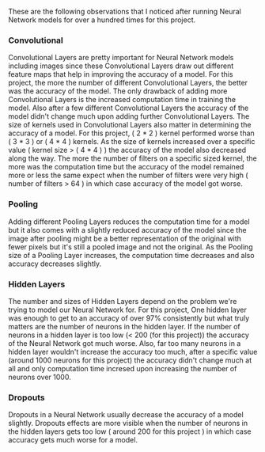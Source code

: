 These are the following observations that I noticed after running Neural Network models for over a hundred times for this project.

### Convolutional

Convolutional Layers are pretty important for Neural Network models including images since these Convolutional Layers draw out different feature maps that help in improving the accuracy of a model. For this project, the more the number of different Convolutional Layers, the better was the accuracy of the model. The only drawback of adding more Convolutional Layers is the increased computation time in training the model. Also after a few different Convolutional Layers the accuracy of the model didn't change much upon adding further Convolutional Layers. The size of kernels used in Convolutional Layers also matter in determining the accuracy of a model. For this project, ( 2 * 2 ) kernel performed worse than ( 3 * 3 ) or ( 4 * 4 ) kernels. As the size of kernels increased over a specific value ( kernel size > ( 4 * 4 ) ) the accuracy of the model also decreased along the way. The more the number of filters on a specific sized kernel, the more was the computation time but the accuracy of the model remained more or less the same expect when the number of filters were very high ( number of filters > 64 ) in which case accuracy of the model got worse.

### Pooling

Adding different Pooling Layers reduces the computation time for a model but it also comes with a slightly reduced accuracy of the model since the image after pooling might be a better representation of the original with fewer pixels but it's still a pooled image and not the original. As the Pooling size of a Pooling Layer increases, the computation time decreases and also accuracy decreases slightly.

### Hidden Layers

The number and sizes of Hidden Layers depend on the problem we're trying to model our Neural Network for. For this project, One hidden layer was enough to get to an accuracy of over 97% consistently but what truly matters are the number of neurons in the hidden layer. If the number of neurons in a hidden layer is too low (< 200 (for this project)) the accuracy of the Neural Network got much worse. Also, far too many neurons in a hidden layer wouldn't increase the accuracy too much, after a specific value (around 1000 neurons for this project) the accuracy didn't change much at all and only computation time incresed upon increasing the number of neurons over 1000.

### Dropouts

Dropouts in a Neural Network usually decrease the accuracy of a model slightly. Dropouts effects are more visible when the number of neurons in the hidden layers gets too low ( around 200 for this project ) in which case accuracy gets much worse for a model.

  





